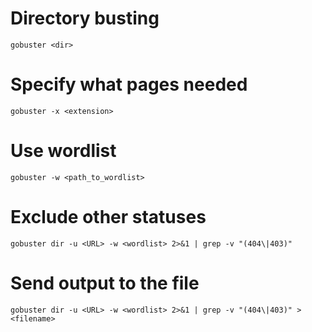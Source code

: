 # Directory busting

```
gobuster <dir>
```

# Specify what pages needed

```
gobuster -x <extension>
```

# Use wordlist

```
gobuster -w <path_to_wordlist>
```

# Exclude other statuses

```
gobuster dir -u <URL> -w <wordlist> 2>&1 | grep -v "(404\|403)"
```

# Send output to the file

```
gobuster dir -u <URL> -w <wordlist> 2>&1 | grep -v "(404\|403)" > <filename>
```
